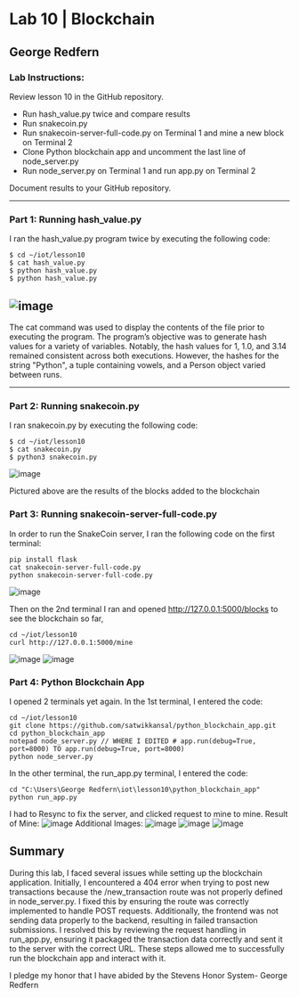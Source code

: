 # Lab 10 | Blockchain
## George Redfern
### Lab Instructions:

Review lesson 10 in the GitHub repository.
- Run hash_value.py twice and compare results
- Run snakecoin.py
- Run snakecoin-server-full-code.py on Terminal 1 and mine a new block on Terminal 2
- Clone Python blockchain app and uncomment the last line of node_server.py
- Run node_server.py on Terminal 1 and run app.py on Terminal 2  </br>

Document results to your GitHub repository.

---
### Part 1: Running hash_value.py

I ran the hash_value.py program twice by executing the following code: 
```
$ cd ~/iot/lesson10
$ cat hash_value.py
$ python hash_value.py
$ python hash_value.py
```
![image](https://github.com/user-attachments/assets/8430fd27-878e-4f7e-8238-7effcc8dd3fd)
---

The cat command was used to display the contents of the file prior to executing the program. The program’s objective was to generate hash values for a variety of variables.
Notably, the hash values for 1, 1.0, and 3.14 remained consistent across both executions. However, the hashes for the string "Python", a tuple containing vowels, and a Person object varied between runs.

---

### Part 2: Running snakecoin.py

I ran snakecoin.py by executing the following code: 
```
$ cd ~/iot/lesson10
$ cat snakecoin.py
$ python3 snakecoin.py
```
![image](https://github.com/user-attachments/assets/16db7377-17af-4c30-a177-1a43e02e582f)

Pictured above are the results of the blocks added to the blockchain


### Part 3: Running snakecoin-server-full-code.py

In order to run the SnakeCoin server, I ran the following code on the first terminal: 
```
pip install flask
cat snakecoin-server-full-code.py
python snakecoin-server-full-code.py
```
![image](https://github.com/user-attachments/assets/5315557d-99d1-44d7-812d-c58aaad2aae8)

Then on the 2nd terminal I ran and opened http://127.0.0.1:5000/blocks to see the blockchain so far,
```
cd ~/iot/lesson10
curl http://127.0.0.1:5000/mine
```
![image](https://github.com/user-attachments/assets/5e081967-9659-4792-8c15-4842a7d5cd8e)
![image](https://github.com/user-attachments/assets/6d31b8b5-e413-4262-948e-eeaf8ac08641)

### Part 4: Python Blockchain App

 I opened 2 terminals yet again. In the 1st terminal, I entered the code:
```
cd ~/iot/lesson10
git clone https://github.com/satwikkansal/python_blockchain_app.git
cd python_blockchain_app
notepad node_server.py // WHERE I EDITED # app.run(debug=True, port=8000) TO app.run(debug=True, port=8000)
python node_server.py
```
In the other terminal, the run_app.py terminal, I entered the code:
```
cd "C:\Users\George Redfern\iot\lesson10\python_blockchain_app"
python run_app.py
```
I had to Resync to fix the server, and clicked request to mine to mine. 
Result of Mine:
![image](https://github.com/user-attachments/assets/ba29d1ec-592c-4721-92bb-650210ede21e)
Additional Images:
![image](https://github.com/user-attachments/assets/f4ec5e96-5763-4cfc-8099-1c7e97130b1c)
![image](https://github.com/user-attachments/assets/3f5b8cb8-7ad5-4f3a-bd58-b71d55f8bbe7)
![image](https://github.com/user-attachments/assets/2313da8f-c948-42f9-964b-2d5a9df2d4b6)

## Summary
During this lab, I faced several issues while setting up the blockchain application. Initially, I encountered a 404 error when trying to post new transactions because the /new_transaction route was not properly defined in node_server.py. I fixed this by ensuring the route was correctly implemented to handle POST requests. Additionally, the frontend was not sending data properly to the backend, resulting in failed transaction submissions. I resolved this by reviewing the request handling in run_app.py, ensuring it packaged the transaction data correctly and sent it to the server with the correct URL. These steps allowed me to successfully run the blockchain app and interact with it.

I pledge my honor that I have abided by the Stevens Honor System- George Redfern

